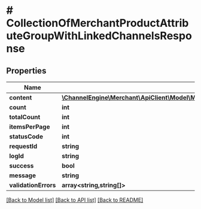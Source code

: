 # # CollectionOfMerchantProductAttributeGroupWithLinkedChannelsResponse

## Properties

Name | Type | Description | Notes
------------ | ------------- | ------------- | -------------
**content** | [**\ChannelEngine\Merchant\ApiClient\Model\MerchantProductAttributeGroupWithLinkedChannelsResponse[]**](MerchantProductAttributeGroupWithLinkedChannelsResponse.md) |  | [optional]
**count** | **int** |  | [optional]
**totalCount** | **int** |  | [optional]
**itemsPerPage** | **int** |  | [optional]
**statusCode** | **int** |  | [optional]
**requestId** | **string** |  | [optional]
**logId** | **string** |  | [optional]
**success** | **bool** |  | [optional]
**message** | **string** |  | [optional]
**validationErrors** | **array<string,string[]>** |  | [optional]

[[Back to Model list]](../../README.md#models) [[Back to API list]](../../README.md#endpoints) [[Back to README]](../../README.md)
